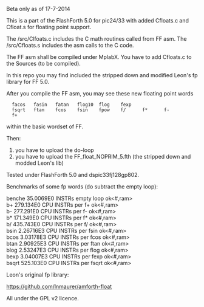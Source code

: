 Beta only as of 17-7-2014

This is a part of the FlashForth 5.0 for pic24/33 with added Cfloats.c and Cfloat.s 
for floating point support.

The /src/Clfoats.c includes the C math routines called from FF asm.
The /src/Cfloats.s includes the asm calls to the C code.

The FF asm shall be compiled under MplabX. You have to add Cfloats.c to the Sources (to be compiled).

In this repo you may find included the stripped down and modified Leon's fp library for FF 5.0.

After you compile the FF asm, you may see these new floating point words 

      facos   fasin   fatan   flog10  flog    fexp
      fsqrt   ftan    fcos    fsin    fpow    f/      f*      f-
      f+

within the basic wordset of FF.

Then:
1. you have to upload the do-loop
2. you have to upload the FF_float_NOPRIM_5.fth	(the stripped down and modded Leon's lib)  

Tested under FlashForth 5.0 and dspic33fj128gp802. 

Benchmarks of some fp words (do subtract the empty loop):

  benche 35.0069E0 INSTRs empty loop ok<#,ram>  
  b+ 279.134E0 CPU INSTRs per f+ ok<#,ram>  
  b- 277.291E0 CPU INSTRs per f- ok<#,ram>  
  b* 171.349E0 CPU INSTRs per f* ok<#,ram>  
  b/ 435.743E0 CPU INSTRs per f/ ok<#,ram>  
  bsin 2.26716E3 CPU INSTRs per fsin ok<#,ram>  
  bcos 3.03178E3 CPU INSTRs per fcos ok<#,ram>  
  btan 2.90925E3 CPU INSTRs per ftan ok<#,ram>  
  blog 2.53247E3 CPU INSTRs per flog ok<#,ram>  
  bexp 3.04007E3 CPU INSTRs per fexp ok<#,ram>  
  bsqrt 525.103E0 CPU INSTRs per fsqrt ok<#,ram>  


Leon's original fp library:

https://github.com/lnmaurer/amforth-float


All under the GPL v2 licence.



